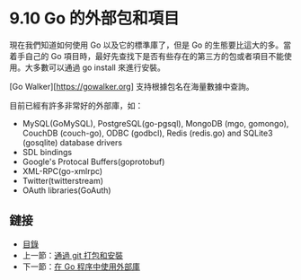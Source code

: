 # 9.10 Go 的外部包和項目

現在我們知道如何使用 Go 以及它的標準庫了，但是 Go 的生態要比這大的多。當着手自己的 Go 項目時，最好先查找下是否有些存在的第三方的包或者項目不能使用。大多數可以通過 go install 來進行安裝。

[Go Walker][https://gowalker.org] 支持根據包名在海量數據中查詢。

目前已經有許多非常好的外部庫，如：

- MySQL(GoMySQL), PostgreSQL(go-pgsql), MongoDB (mgo, gomongo), CouchDB (couch-go), ODBC (godbcl), Redis (redis.go) and SQLite3 (gosqlite) database drivers
- SDL bindings
- Google's Protocal Buffers(goprotobuf)
- XML-RPC(go-xmlrpc)
- Twitter(twitterstream)
- OAuth libraries(GoAuth)
	
## 鏈接

- [目錄](directory.md)
- 上一節：[通過 git 打包和安裝](09.9.md)
- 下一節：[在 Go 程序中使用外部庫](09.11.md)
	
